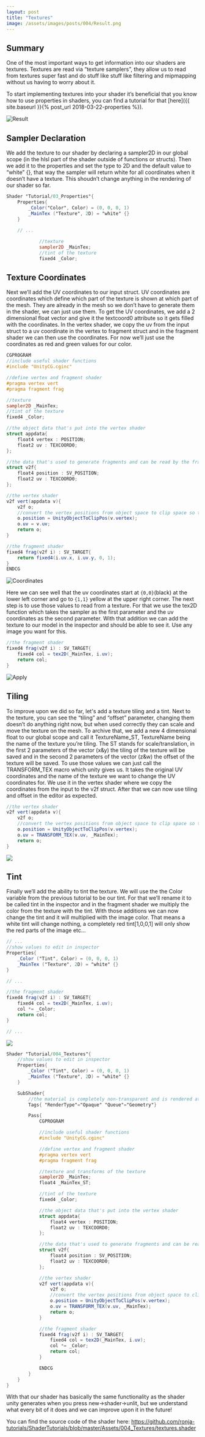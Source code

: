 ```yaml
---
layout: post
title: "Textures"
image: /assets/images/posts/004/Result.png
---
```

## Summary
One of the most important ways to get information into our shaders are textures. Textures are read via “texture samplers”, they allow us to read from textures super fast and do stuff like stuff like filtering and mipmapping without us having to worry about it.

To start implementing textures into your shader it’s beneficial that you know how to use properties in shaders, you can find a tutorial for that [here]({{ site.baseurl }}{% post_url 2018-03-22-properties %}).

![Result](/assets/images/posts/004/Result.png)

## Sampler Declaration
We add the texture to our shader by declaring a sampler2D in our global scope (in the hlsl part of the shader outside of functions or structs). Then we add it to the properties and set the type to 2D and the default value to “white” {}, that way the sampler will return white for all coordinates when it doesn’t have a texture. This shoudn’t change anything in the rendering of our shader so far.
```glsl
Shader "Tutorial/03_Properties"{
    Properties{
        _Color("Color", Color) = (0, 0, 0, 1)
        _MainTex ("Texture", 2D) = "white" {}
    }
    
    // ...

            //texture
			sampler2D _MainTex;
			//tint of the texture
            fixed4 _Color;
```

## Texture Coordinates
Next we’ll add the UV coordinates to our input struct. UV coordinates are coordinates which define which part of the texture is shown at which part of the mesh. They are already in the mesh so we don’t have to generate them in the shader, we can just use them. To get the UV coordinates, we add a 2 dimensional float vector and give it the textcoord0 attribute so it gets filled with the coordinates. In the vertex shader, we copy the uv from the input struct to a uv coordinate in the vertex to fragment struct and in the fragment shader we can then use the coordinates. For now we’ll just use the coordinates as red and green values for our color.
```glsl
CGPROGRAM
//include useful shader functions
#include "UnityCG.cginc"

//define vertex and fragment shader
#pragma vertex vert
#pragma fragment frag

//texture
sampler2D _MainTex;
//tint of the texture
fixed4 _Color;

//the object data that's put into the vertex shader
struct appdata{
    float4 vertex : POSITION;
    float2 uv : TEXCOORD0;
};

//the data that's used to generate fragments and can be read by the fragment shader
struct v2f{
    float4 position : SV_POSITION;
    float2 uv : TEXCOORD0;
};

//the vertex shader
v2f vert(appdata v){
    v2f o;
    //convert the vertex positions from object space to clip space so they can be rendered
    o.position = UnityObjectToClipPos(v.vertex);
    o.uv = v.uv;
    return o;
}

//the fragment shader
fixed4 frag(v2f i) : SV_TARGET{
    return fixed4(i.uv.x, i.uv.y, 0, 1);
}
ENDCG
```
![Coordinates](/assets/images/posts/004/UVs.png)

Here we can see well that the uv coordinates start at `{0,0}`(black) at the lower left corner and go to `{1,1}` yellow at the upper right corner. The next step is to use those values to read from a texture. For that we use the tex2D function which takes the sampler as the first parameter and the uv coordinates as the second parameter. With that addition we can add the texture to our model in the inspector and should be able to see it. Use any image you want for this.
```glsl
//the fragment shader
fixed4 frag(v2f i) : SV_TARGET{
    fixed4 col = tex2D(_MainTex, i.uv);
    return col;
}
```
![Apply](/assets/images/posts/004/Apply.png)

## Tiling
To improve upon we did so far, let's add a texture tiling and a tint.
Next to the texture, you can see the “tiling” and “offset” parameter, changing them doesn’t do anything right now, but when used correctly they can scale and move the texture on the mesh. To archive that, we add a new 4 dimensional float to our global scope and call it TextureName_ST, TextureName being the name of the texture you’re tiling. The ST stands for scale/translation, in the first 2 parameters of the vector (x&y) the tiling of the texture will be saved and in the second 2 parameters of the vector (z&w) the offset of the texture will be saved. To use those values we can just call the TRANSFORM_TEX macro which unity gives us. It takes the original UV coordinates and the name of the texture we want to change the UV coordinates for. We use it in the vertex shader where we copy the coordinates from the input to the v2f struct. After that we can now use tiling and offset in the editor as expected.
```glsl
//the vertex shader
v2f vert(appdata v){
    v2f o;
    //convert the vertex positions from object space to clip space so they can be rendered
    o.position = UnityObjectToClipPos(v.vertex);
    o.uv = TRANSFORM_TEX(v.uv, _MainTex);
    return o;
}
```
![](/assets/images/posts/004/TilingOffset.gif)

## Tint
Finally we’ll add the ability to tint the texture. We will use the the Color variable from the previous tutorial to be our tint. For that we’ll rename it to be called tint in the inspector and in the fragment shader we multiply the color from the texture with the tint. With those additions we can now change the tint and it will multiplied with the image color. That means a white tint will change nothing, a completely red tint[1,0,0,1] will only show the red parts of the image etc…
```glsl
// ...
//show values to edit in inspector
Properties{
    _Color ("Tint", Color) = (0, 0, 0, 1)
    _MainTex ("Texture", 2D) = "white" {}
}

// ...

//the fragment shader
fixed4 frag(v2f i) : SV_TARGET{
    fixed4 col = tex2D(_MainTex, i.uv);
    col *= _Color;
    return col;
}

// ...
```
![](/assets/images/posts/004/ChangeTint.gif)

```glsl
Shader "Tutorial/004_Textures"{
	//show values to edit in inspector
	Properties{
		_Color ("Tint", Color) = (0, 0, 0, 1)
		_MainTex ("Texture", 2D) = "white" {}
	}

	SubShader{
		//the material is completely non-transparent and is rendered at the same time as the other opaque geometry
		Tags{ "RenderType"="Opaque" "Queue"="Geometry"}

		Pass{
			CGPROGRAM

			//include useful shader functions
			#include "UnityCG.cginc"

			//define vertex and fragment shader
			#pragma vertex vert
			#pragma fragment frag

			//texture and transforms of the texture
			sampler2D _MainTex;
			float4 _MainTex_ST;

			//tint of the texture
			fixed4 _Color;

			//the object data that's put into the vertex shader
			struct appdata{
				float4 vertex : POSITION;
				float2 uv : TEXCOORD0;
			};

			//the data that's used to generate fragments and can be read by the fragment shader
			struct v2f{
				float4 position : SV_POSITION;
				float2 uv : TEXCOORD0;
			};

			//the vertex shader
			v2f vert(appdata v){
				v2f o;
				//convert the vertex positions from object space to clip space so they can be rendered
				o.position = UnityObjectToClipPos(v.vertex);
				o.uv = TRANSFORM_TEX(v.uv, _MainTex);
				return o;
			}

			//the fragment shader
			fixed4 frag(v2f i) : SV_TARGET{
				fixed4 col = tex2D(_MainTex, i.uv);
				col *= _Color;
				return col;
			}

			ENDCG
		}
	}
}
```

With that our shader has basically the same functionality as the shader unity generates when you press new->shader->unlit, but we understand what every bit of it does and we can improve upon it in the future!

You can find the source code of the shader here: <https://github.com/ronja-tutorials/ShaderTutorials/blob/master/Assets/004_Textures/textures.shader>
